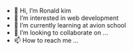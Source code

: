 - 👋 Hi, I’m Ronald kim
- 👀 I’m interested in web development
- 🌱 I’m currently learning at avion school
- 💞️ I’m looking to collaborate on ...
- 📫 How to reach me ...

<!---
kim4321/kim4321 is a ✨ special ✨ repository because its `README.md` (this file) appears on your GitHub profile.
You can click the Preview link to take a look at your changes.
--->

